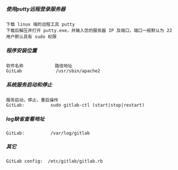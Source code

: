 ##### 使用putty远程登录服务器

	下载 linux 端的远程工具 putty 
	下载后解压并打开 putty.exe，并输入您的服务器 IP 及端口，端口一般默认为 22
	用户默认具有 sudo 权限

##### 程序安装位置

	软件名称			路径地址 
	GitLab			   /usr/sbin/apache2

##### 系统服务启动和停止

	服务启动，停止，重启操作
	GitLab:          sudo gitlab-ctl (start|stop|restart)

##### log缺省查看地址

	GitLab:          /var/log/gitlab

##### 其它

	GitLab config:	/etc/gitlab/gitlab.rb